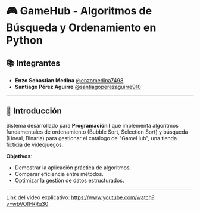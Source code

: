 # 🎮 GameHub - Algoritmos de Búsqueda y Ordenamiento en Python

## 📚 Integrantes
- **Enzo Sebastian Medina** [@enzomedina7498](mailto:enzomedina7498@gmail.com)
- **Santiago Pérez Aguirre** [@santiagoperezaguirre910](mailto:santiagoperezaguirre910@gmail.com)

---

## 🌟 Introducción
Sistema desarrollado para **Programación I** que implementa algoritmos fundamentales de ordenamiento (Bubble Sort, Selection Sort) y búsqueda (Lineal, Binaria) para gestionar el catálogo de "GameHub", una tienda ficticia de videojuegos. 

**Objetivos**:
- Demostrar la aplicación práctica de algoritmos.
- Comparar eficiencia entre métodos.
- Optimizar la gestión de datos estructurados.

---

Link del video explicativo: https://www.youtube.com/watch?v=wbVOfFRRq30


